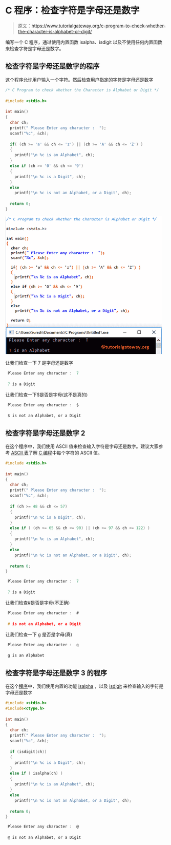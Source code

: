 # C 程序：检查字符是字母还是数字

> 原文：<https://www.tutorialgateway.org/c-program-to-check-whether-the-character-is-alphabet-or-digit/>

编写一个 C 程序，通过使用内置函数 isalpha、isdigit 以及不使用任何内置函数来检查字符是字母还是数字。

## 检查字符是字母还是数字的程序

这个程序允许用户输入一个字符。然后检查用户指定的字符是字母还是数字

```c
/* C Program to check whether the Character is Alphabet or Digit */

#include <stdio.h>

int main()
{
  char ch;
  printf(" Please Enter any character :  ");
  scanf("%c", &ch);

  if( (ch >= 'a' && ch <= 'z') || (ch >= 'A' && ch <= 'Z') )
  {
  	printf("\n %c is an Alphabet", ch);  	
  }
  else if (ch >= '0' && ch <= '9')
  {
  	printf("\n %c is a Digit", ch);  	
  }    
  else
    printf("\n %c is not an Alphabet, or a Digit", ch);

  return 0;
}
```

![C Program to check whether the Character is Alphabet or Digit 1](img/629f5a87714bf02955573aeba3df393a.png)

让我们检查一下 7 是字母还是数字

```c
 Please Enter any character :  7

 7 is a Digit
```

让我们检查一下$是否是字母(这不是真的)

```c
 Please Enter any character :  $

 $ is not an Alphabet, or a Digit
```

## 检查字符是字母还是数字 2

在这个程序中，我们使用 ASCII 值来检查输入字符是字母还是数字。建议大家参考 [ASCII 表](https://www.tutorialgateway.org/ascii-table/)了解 [C 编程](https://www.tutorialgateway.org/c-programming/)中每个字符的 ASCII 值。

```c
#include <stdio.h>

int main()
{
  char ch;
  printf(" Please Enter any character :  ");
  scanf("%c", &ch);

  if (ch >= 48 && ch <= 57)
  {
  	printf("\n %c is a Digit", ch);  	
  }
  else if ( (ch >= 65 && ch <= 90) || (ch >= 97 && ch <= 122) )
  {
  	printf("\n %c is an Alphabet", ch);  	
  }    
  else
    printf("\n %c is not an Alphabet, or a Digit", ch);

  return 0;
}
```

```c
 Please Enter any character :  7

 7 is a Digit
```

让我们检查#是否是字母(不正确)

```c
 Please Enter any character :  #

 # is not an Alphabet, or a Digit
```

让我们检查一下 g 是否是字母(真)

```c
 Please Enter any character :  g

 g is an Alphabet
```

## 检查字符是字母还是数字 3 的程序

在这个[程序](https://www.tutorialgateway.org/c-programming-examples/)中，我们使用内置的功能 [isalpha](https://www.tutorialgateway.org/isalpha-in-c-programming/) ，以及 [isdigit](https://www.tutorialgateway.org/isdigit-in-c-programming/) 来检查输入的字符是字母还是数字

```c
#include <stdio.h>
#include<ctype.h>

int main()
{
  char ch;
  printf(" Please Enter any character :  ");
  scanf("%c", &ch);

  if (isdigit(ch))
  {
  	printf("\n %c is a Digit", ch);  	
  }
  else if ( isalpha(ch) )
  {
  	printf("\n %c is an Alphabet", ch);  	
  }    
  else
    printf("\n %c is not an Alphabet, or a Digit", ch);

  return 0;
}
```

```c
 Please Enter any character :  @

 @ is not an Alphabet, or a Digit
```